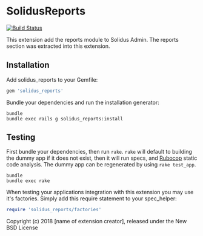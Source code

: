 SolidusReports
==============
[![Build Status](https://travis-ci.org/jtapia/solidus_reports.svg?branch=master)](https://travis-ci.org/jtapia/solidus_reports)

This extension add the reports module to Solidus Admin. The reports section was extracted into this extension.

Installation
------------

Add solidus_reports to your Gemfile:

```ruby
gem 'solidus_reports'
```

Bundle your dependencies and run the installation generator:

```shell
bundle
bundle exec rails g solidus_reports:install
```

Testing
-------

First bundle your dependencies, then run `rake`. `rake` will default to building the dummy app if it does not exist, then it will run specs, and [Rubocop](https://github.com/bbatsov/rubocop) static code analysis. The dummy app can be regenerated by using `rake test_app`.

```shell
bundle
bundle exec rake
```

When testing your applications integration with this extension you may use it's factories.
Simply add this require statement to your spec_helper:

```ruby
require 'solidus_reports/factories'
```

Copyright (c) 2018 [name of extension creator], released under the New BSD License
